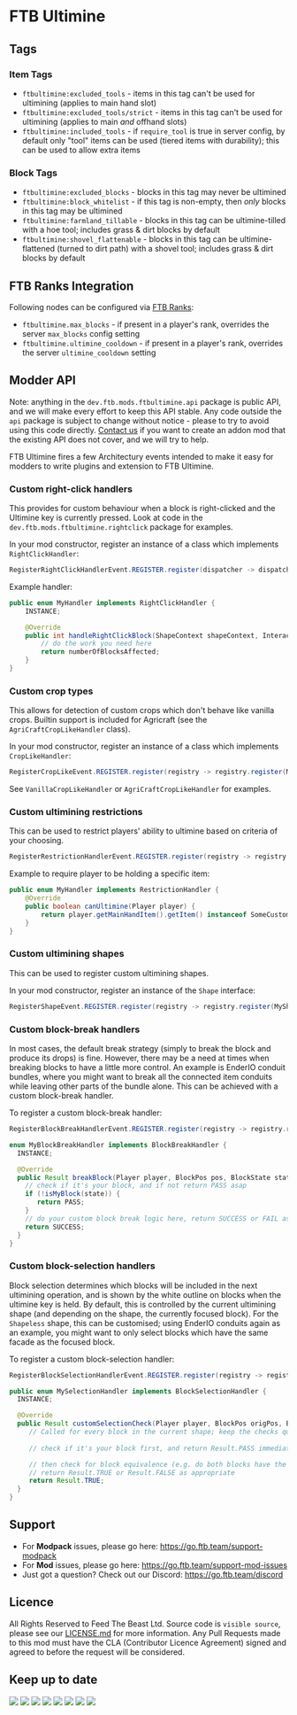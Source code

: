 # FTB Ultimine

## Tags

### Item Tags

* `ftbultimine:excluded_tools` - items in this tag can't be used for ultimining (applies to main hand slot)
* `ftbultimine:excluded_tools/strict` - items in this tag can't be used for ultimining (applies to main _and_ offhand slots)
* `ftbultimine:included_tools` - if `require_tool` is true in server config, by default only "tool" items can be used (tiered items with durability); this can be used to allow extra items

### Block Tags

* `ftbultimine:excluded_blocks` - blocks in this tag may never be ultimined
* `ftbultimine:block_whitelist` - if this tag is non-empty, then _only_ blocks in this tag may be ultimined
* `ftbultimine:farmland_tillable` - blocks in this tag can be ultimine-tilled with a hoe tool; includes grass & dirt blocks by default
* `ftbultimine:shovel_flattenable` - blocks in this tag can be ultimine-flattened (turned to dirt path) with a shovel tool; includes grass & dirt blocks by default

## FTB Ranks Integration

Following nodes can be configured via [FTB Ranks](https://www.curseforge.com/minecraft/mc-mods/ftb-ranks-forge):

* `ftbultimine.max_blocks` - if present in a player's rank, overrides the server `max_blocks` config setting
* `ftbultimine.ultimine_cooldown` - if present in a player's rank, overrides the server `ultimine_cooldown` setting

## Modder API

Note: anything in the `dev.ftb.mods.ftbultimine.api` package is public API, and we will make every effort to keep this API stable. Any code outside the `api` package is subject to change without notice - please to try to avoid using this code directly. [Contact us](https://go.ftb.team/support-mod-issues) if you want to create an addon mod that the existing API does not cover, and we will try to help.

FTB Ultimine fires a few Architectury events intended to make it easy for modders to write plugins and extension to FTB Ultimine.

### Custom right-click handlers

This provides for custom behaviour when a block is right-clicked and the Ultimine key is currently pressed. Look at code in the `dev.ftb.mods.ftbultimine.rightclick` package for examples.

In your mod constructor, register an instance of a class which implements `RightClickHandler`:
```java
RegisterRightClickHandlerEvent.REGISTER.register(dispatcher -> dispatcher.registerHandler(MyHandler.INSTANCE));
```

Example handler:
```java
public enum MyHandler implements RightClickHandler {
    INSTANCE;

    @Override
    public int handleRightClickBlock(ShapeContext shapeContext, InteractionHand hand, Collection<BlockPos> positions) {
        // do the work you need here
        return numberOfBlocksAffected;
    }
}
```

### Custom crop types

This allows for detection of custom crops which don't behave like vanilla crops. Builtin support is included for Agricraft (see the `AgriCraftCropLikeHandler` class).

In your mod constructor, register an instance of a class which implements `CropLikeHandler`:

```java
RegisterCropLikeEvent.REGISTER.register(registry -> registry.register(MyHandler.INSTANCE));
```

See `VanillaCropLikeHandler` or `AgriCraftCropLikeHandler` for examples.

### Custom ultimining restrictions

This can be used to restrict players' ability to ultimine based on criteria of your choosing.

```java
RegisterRestrictionHandlerEvent.REGISTER.register(registry -> registry.register(MyHandler.INSTANCE));
```

Example to require player to be holding a specific item:
```java
public enum MyHandler implements RestrictionHandler {
    @Override
    public boolean canUltimine(Player player) {
        return player.getMainHandItem().getItem() instanceof SomeCustomItem;
    }
}
```

### Custom ultimining shapes

This can be used to register custom ultimining shapes.

In your mod constructor, register an instance of the `Shape` interface:

```java
RegisterShapeEvent.REGISTER.register(registry -> registry.register(MyShape.INSTANCE));
```

### Custom block-break handlers

In most cases, the default break strategy (simply to break the block and produce its drops) is fine. However, there may be a need at times when breaking blocks to have a little more control. An example is EnderIO conduit bundles, where you might want to break all the connected item conduits while leaving other parts of the bundle alone. This can be achieved with a custom block-break handler.

To register a custom block-break handler:

```java
RegisterBlockBreakHandlerEvent.REGISTER.register(registry -> registry.register(MyBlockBreakHandler.INSTANCE));
```

```java
enum MyBlockBreakHandler implements BlockBreakHandler {
  INSTANCE;

  @Override
  public Result breakBlock(Player player, BlockPos pos, BlockState state, Shape shape, BlockHitResult hitResult) {
    // check if it's your block, and if not return PASS asap
    if (!isMyBlock(state)) {
       return PASS;
    }
    // do your custom block break logic here, return SUCCESS or FAIL as appopriate
    return SUCCESS;
  }
}
```

### Custom block-selection handlers

Block selection determines which blocks will be included in the next ultimining operation, and is shown by the white outline on blocks when the ultimine key is held. By default, this is controlled by the current ultimining shape (and depending on the shape, the currently focused block). For the `Shapeless` shape, this can be customised; using EnderIO conduits again as an example, you might want to only select blocks which have the same facade as the focused block.

To register a custom block-selection handler:

```java
RegisterBlockSelectionHandlerEvent.REGISTER.register(registry -> registry.register(MySelectionHandler.INSTANCE));
```

```java
public enum MySelectionHandler implements BlockSelectionHandler {
  INSTANCE;

  @Override
  public Result customSelectionCheck(Player player, BlockPos origPos, BlockPos pos, BlockState origState, BlockState state) {
     // Called for every block in the current shape; keep the checks quick and efficient!
      
     // check if it's your block first, and return Result.PASS immediately if it's not

     // then check for block equivalence (e.g. do both blocks have the same facade?)
     // return Result.TRUE or Result.FALSE as appropriate
     return Result.TRUE;
  }
}
```

## Support

- For **Modpack** issues, please go here: https://go.ftb.team/support-modpack
- For **Mod** issues, please go here: https://go.ftb.team/support-mod-issues
- Just got a question? Check out our Discord: https://go.ftb.team/discord

## Licence

All Rights Reserved to Feed The Beast Ltd. Source code is `visible source`, please see our [LICENSE.md](/LICENSE.md) for more information. Any Pull Requests made to this mod must have the CLA (Contributor Licence Agreement) signed and agreed to before the request will be considered.

## Keep up to date

[![](https://cdn.feed-the-beast.com/assets/socials/icons/social-discord.webp)](https://go.ftb.team/discord) [![](https://cdn.feed-the-beast.com/assets/socials/icons/social-github.webp)](https://go.ftb.team/github) [![](https://cdn.feed-the-beast.com/assets/socials/icons/social-twitter-x.webp)](https://go.ftb.team/twitter) [![](https://cdn.feed-the-beast.com/assets/socials/icons/social-youtube.webp)](https://go.ftb.team/youtube) [![](https://cdn.feed-the-beast.com/assets/socials/icons/social-twitch.webp)](https://go.ftb.team/twitch) [![](https://cdn.feed-the-beast.com/assets/socials/icons/social-instagram.webp)](https://go.ftb.team/instagram) [![](https://cdn.feed-the-beast.com/assets/socials/icons/social-facebook.webp)](https://go.ftb.team/facebook) [![](https://cdn.feed-the-beast.com/assets/socials/icons/social-tiktok.webp)](https://go.ftb.team/tiktok)